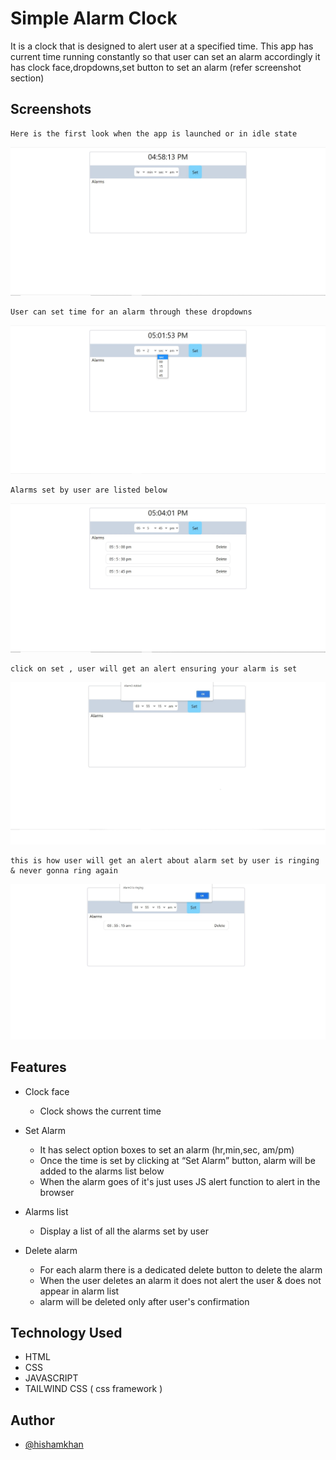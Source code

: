 
# Simple Alarm Clock

It is a clock that is designed to alert user at a specified time.
This app has current time running constantly so that user can set an alarm accordingly
it has clock face,dropdowns,set button to set an alarm (refer screenshot section)

    


## Screenshots

    Here is the first look when the app is launched or in idle state 
![App Screenshot](./idle.jpg)

    User can set time for an alarm through these dropdowns
![App Screenshot](./dropdown.jpg)

    Alarms set by user are listed below
![App Screenshot](./alarm-list.jpg)

    click on set , user will get an alert ensuring your alarm is set 
![App Screenshot](./set.jpg)


    this is how user will get an alert about alarm set by user is ringing & never gonna ring again
![App Screenshot](./ring.jpg)



## Features

- Clock face
    - Clock shows the current time

- Set Alarm
    - It has select option boxes to set an alarm (hr,min,sec, am/pm)
    - Once the time is set by clicking at “Set Alarm” button, alarm will be added to the alarms list below
    - When the alarm goes of it's just uses JS alert function to alert in the browser

- Alarms list
    - Display a list of all the alarms set by user

- Delete alarm
    - For each alarm there is a dedicated delete button to delete the alarm
    - When the user deletes an alarm it does not alert the user & does not appear in alarm list
    - alarm will be deleted only after user's confirmation



## Technology Used

- HTML
- CSS
- JAVASCRIPT
- TAILWIND CSS ( css framework )
## Author

- [@hishamkhan](https://github.com/hisham8989)


